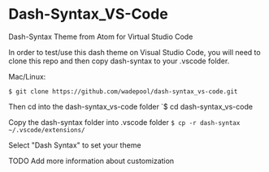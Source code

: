# Dash-Syntax_VS-Code
Dash-Syntax Theme from Atom for Virtual Studio Code

In order to test/use this dash theme on Visual Studio Code, you will need to clone this repo and then copy dash-syntax to your .vscode folder.

Mac/Linux:

`$ git clone https://github.com/wadepool/dash-syntax_vs-code.git`

Then cd into the dash-syntax_vs-code folder
`$ cd dash-syntax_vs-code

Copy the dash-syntax folder into .vscode folder
`$ cp -r dash-syntax ~/.vscode/extensions/`

Select "Dash Syntax" to set your theme

TODO
Add more information about customization

